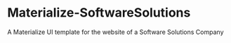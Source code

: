 # Materialize-SoftwareSolutions
A Materialize UI template for the website of a Software Solutions Company
